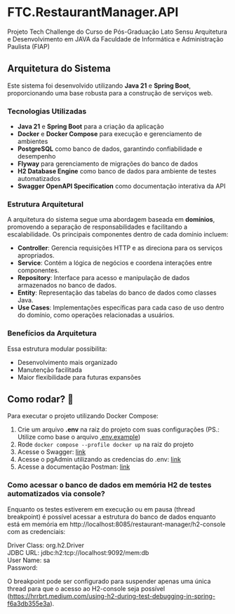 # FTC.RestaurantManager.API
 Projeto Tech Challenge do Curso de Pós-Graduação Lato Sensu Arquitetura e Desenvolvimento em JAVA da Faculdade de Informática e Administração Paulista (FIAP)

## Arquitetura do Sistema

Este sistema foi desenvolvido utilizando **Java 21** e **Spring Boot**, proporcionando uma base robusta para a construção de serviços web.

### Tecnologias Utilizadas
- **Java 21** e **Spring Boot** para a criação da aplicação
- **Docker** e **Docker Compose** para execução e gerenciamento de ambientes
- **PostgreSQL** como banco de dados, garantindo confiabilidade e desempenho
- **Flyway** para gerenciamento de migrações do banco de dados
- **H2 Database Engine** como banco de dados para ambiente de testes automatizados
- **Swagger OpenAPI Specification** como documentação interativa da API

### Estrutura Arquitetural
A arquitetura do sistema segue uma abordagem baseada em **domínios**, promovendo a separação de responsabilidades e facilitando a escalabilidade. Os principais componentes dentro de cada domínio incluem:

- **Controller**: Gerencia requisições HTTP e as direciona para os serviços apropriados.
- **Service**: Contém a lógica de negócios e coordena interações entre componentes.
- **Repository**: Interface para acesso e manipulação de dados armazenados no banco de dados.
- **Entity**: Representação das tabelas do banco de dados como classes Java.
- **Use Cases**: Implementações específicas para cada caso de uso dentro do domínio, como operações relacionadas a usuários.

### Benefícios da Arquitetura
Essa estrutura modular possibilita:
- Desenvolvimento mais organizado
- Manutenção facilitada
- Maior flexibilidade para futuras expansões

## Como rodar? 🚀
Para executar o projeto utilizando Docker Compose:
1. Crie um arquivo **.env** na raiz do projeto com suas configurações (PS.: Utilize como base o arquivo [.env.example](.env.example))
2. Rode `docker compose --profile docker up` na raiz do projeto
3. Acesse o Swagger: [link](http://localhost:8085/restaurant-manager/swagger-ui/index.html)
4. Acesse o pgAdmin utilizando as credencias do .env: [link](http://localhost:80)
5. Acesse a documentação Postman: [link](https://documenter.getpostman.com/view/43787842/2sB2qcBfps)

### Como acessar o banco de dados em memória H2 de testes automatizados via console?
Enquanto os testes estiverem em execução ou em pausa (thread breakpoint) é possível acessar a estrutura do banco de dados enquanto está em memória em http://localhost:8085/restaurant-manager/h2-console com as credenciais:

Driver Class: org.h2.Driver<br>
JDBC URL: jdbc:h2:tcp://localhost:9092/mem:db<br>
User Name: sa<br>
Password:<br>

O breakpoint pode ser configurado para suspender apenas uma única thread para que o acesso ao H2-console seja possível (https://hrrbrt.medium.com/using-h2-during-test-debugging-in-spring-f6a3db355e3a).
